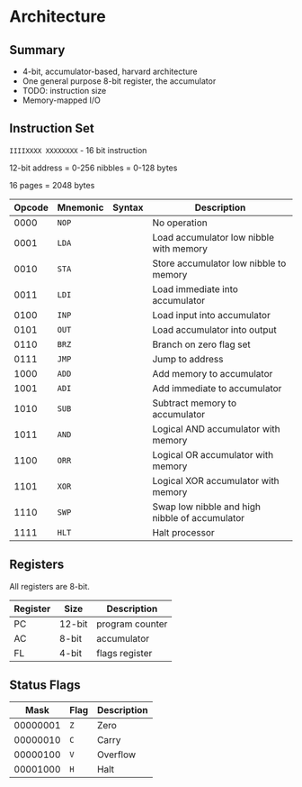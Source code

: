 # Architecture

## Summary

- 4-bit, accumulator-based, harvard architecture
- One general purpose 8-bit register, the accumulator
- TODO: instruction size
- Memory-mapped I/O

## Instruction Set

`IIIIXXXX XXXXXXXX` - 16 bit instruction

12-bit address = 0-256 nibbles = 0-128 bytes

16 pages = 2048 bytes

| Opcode | Mnemonic | Syntax | Description |
| ------ | -------- | ------ | ----------- |
| 0000   | `NOP`    |        | No operation |
| 0001   | `LDA`    |        | Load accumulator low nibble with memory |
| 0010   | `STA`    |        | Store accumulator low nibble to memory |
| 0011   | `LDI`    |        | Load immediate into accumulator |
| 0100   | `INP`    |        | Load input into accumulator |
| 0101   | `OUT`    |        | Load accumulator into output |
| 0110   | `BRZ`    |        | Branch on zero flag set |
| 0111   | `JMP`    |        | Jump to address |
| 1000   | `ADD`    |        | Add memory to accumulator |
| 1001   | `ADI`    |        | Add immediate to accumulator |
| 1010   | `SUB`    |        | Subtract memory to accumulator |
| 1011   | `AND`    |        | Logical AND accumulator with memory |
| 1100   | `ORR`    |        | Logical OR accumulator with memory |
| 1101   | `XOR`    |        | Logical XOR accumulator with memory |
| 1110   | `SWP`    |        | Swap low nibble and high nibble of accumulator |
| 1111   | `HLT`    |        | Halt processor |

## Registers

All registers are 8-bit.

| Register | Size   | Description     |
| -------- | ------ | ---------       |
| PC       | 12-bit | program counter |
| AC       | 8-bit  | accumulator     |
| FL       | 4-bit  | flags register  |

## Status Flags

| Mask     | Flag  | Description |
| -------- | ----- | ----------- |
| 00000001 | `Z`   | Zero |
| 00000010 | `C`   | Carry |
| 00000100 | `V`   | Overflow |
| 00001000 | `H`   | Halt |
